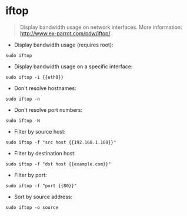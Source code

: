 # iftop

> Display bandwidth usage on network interfaces.
> More information: <http://www.ex-parrot.com/pdw/iftop/>.

- Display bandwidth usage (requires root):

`sudo iftop`

- Display bandwidth usage on a specific interface:

`sudo iftop -i {{eth0}}`

- Don't resolve hostnames:

`sudo iftop -n`

- Don't resolve port numbers:

`sudo iftop -N`

- Filter by source host:

`sudo iftop -f "src host {{192.168.1.100}}"`

- Filter by destination host:

`sudo iftop -f "dst host {{example.com}}"`

- Filter by port:

`sudo iftop -f "port {{80}}"`

- Sort by source address:

`sudo iftop -o source`
